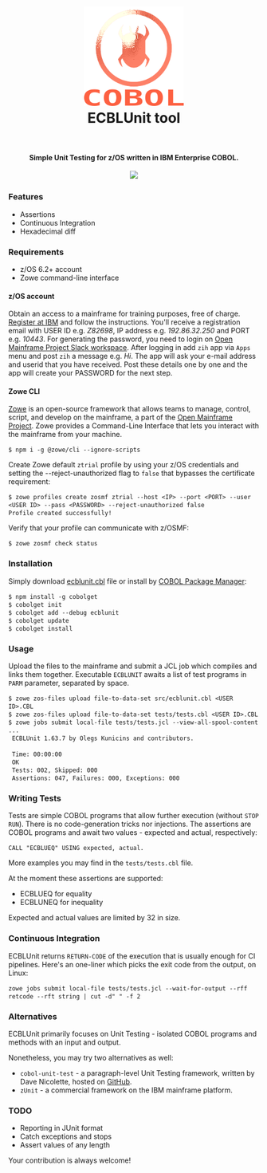 <h1 align="center">
  <br>
    <img src="https://github.com/OlegKunitsyn/ecblunit/blob/main/icon.png?raw=true" alt="logo" width="200">
  <br>
  ECBLUnit tool
  <br>
  <br>
</h1>

<h4 align="center">Simple Unit Testing for z/OS written in IBM Enterprise COBOL.</h4>

<p align="center">
  <img src="https://github.com/OlegKunitsyn/ecblunit/workflows/ci/badge.svg?branch=main" />
</p>

### Features
* Assertions
* Continuous Integration
* Hexadecimal diff

### Requirements
* z/OS 6.2+ account
* Zowe command-line interface

#### z/OS account
Obtain an access to a mainframe for training purposes, free of charge. [Register at IBM](https://www.ibm.com/events/wwe/ast/mtm/cobolvscode.nsf/enrollall) and follow the instructions. You'll receive a registration email with USER ID e.g. *Z82698*, IP address e.g. *192.86.32.250* and PORT e.g. *10443*. For generating the password, you need to login on [Open Mainframe Project Slack workspace](https://openmainframeproject.slack.com). After logging in add `zih` app via `Apps` menu and post `zih` a message e.g. *Hi*. The app will ask your e-mail address and userid that you have received. Post these details one by one and the app will create your PASSWORD for the next step.

#### Zowe CLI
[Zowe](https://www.zowe.org) is an open-source framework that allows teams to manage, control, script, and develop on the mainframe, a part of the [Open Mainframe Project](https://www.openmainframeproject.org). Zowe provides a Command-Line Interface that lets you interact with the mainframe from your machine.
```
$ npm i -g @zowe/cli --ignore-scripts
```

Create Zowe default `ztrial` profile by using your z/OS credentials and setting the --reject-unauthorized flag to `false` that bypasses the certificate requirement:
```
$ zowe profiles create zosmf ztrial --host <IP> --port <PORT> --user <USER ID> --pass <PASSWORD> --reject-unauthorized false
Profile created successfully!
```

Verify that your profile can communicate with z/OSMF:
```
$ zowe zosmf check status
```

### Installation
Simply download [ecblunit.cbl](https://raw.githubusercontent.com/OlegKunitsyn/ecblunit/main/src/ecblunit.cbl) file or install by 
[COBOL Package Manager](https://github.com/OlegKunitsyn/cobolget):
```
$ npm install -g cobolget
$ cobolget init
$ cobolget add --debug ecblunit
$ cobolget update
$ cobolget install
```

### Usage
Upload the files to the mainframe and submit a JCL job which compiles and links them together. Executable `ECBLUNIT` awaits a list of test programs in `PARM` parameter, separated by space.
```
$ zowe zos-files upload file-to-data-set src/ecblunit.cbl <USER ID>.CBL
$ zowe zos-files upload file-to-data-set tests/tests.cbl <USER ID>.CBL
$ zowe jobs submit local-file tests/tests.jcl --view-all-spool-content
...
 ECBLUnit 1.63.7 by Olegs Kunicins and contributors.

 Time: 00:00:00
 OK
 Tests: 002, Skipped: 000
 Assertions: 047, Failures: 000, Exceptions: 000                                  
```

### Writing Tests
Tests are simple COBOL programs that allow further execution (without `STOP RUN`). There is no code-generation tricks nor injections.
The assertions are COBOL programs and await two values - expected and actual, respectively:

```
CALL "ECBLUEQ" USING expected, actual.                                
```

More examples you may find in the `tests/tests.cbl` file.

At the moment these assertions are supported:
* ECBLUEQ for equality
* ECBLUNEQ for inequality

 Expected and actual values are limited by 32 in size. 

### Continuous Integration
ECBLUnit returns `RETURN-CODE` of the execution that is usually enough for CI pipelines. Here's an one-liner which picks the exit code from the output, on Linux:

```
zowe jobs submit local-file tests/tests.jcl --wait-for-output --rff retcode --rft string | cut -d" " -f 2                        
```

### Alternatives
ECBLUnit primarily focuses on Unit Testing - isolated COBOL programs and methods with an input and output.

Nonetheless, you may try two alternatives as well:
* `cobol-unit-test` - a paragraph-level Unit Testing framework, written by Dave Nicolette, hosted on [GitHub](https://github.com/neopragma/cobol-unit-test/wiki).
* `zUnit` - a commercial framework on the IBM mainframe platform.

### TODO
* Reporting in JUnit format
* Catch exceptions and stops
* Assert values of any length

Your contribution is always welcome!

